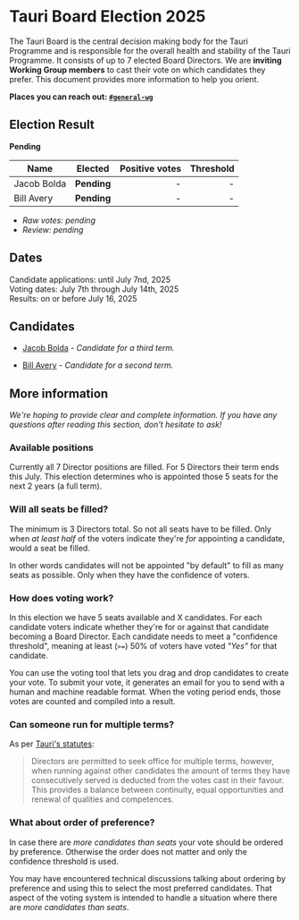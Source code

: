 # Tauri Board Election 2025

<!-- Summary -->

The Tauri Board is the central decision making body for the Tauri Programme and is responsible for the overall health and stability of the Tauri Programme. It consists of up to 7 elected Board Directors.
We are **inviting Working Group members** to cast their vote on which candidates they prefer. This document provides more information to help you orient.

**Places you can reach out: [`#general-wg`][discord-general-wg]**

## Election Result

**Pending**

| Name        |   Elected   | Positive votes | Threshold |
| ----------- | :---------: | -------------: | --------: |
| Jacob Bolda | **Pending** |              - |         - |
| Bill Avery  | **Pending** |              - |         - |

-   _Raw votes: pending_
-   _Review: pending_

<!-- TODO: this is all pending applications.

Taking as reference, currently X people have the Discord `working-group` role.
A X turnout for the vote based on that number.

The official end of term for the current Directors is _on July 16th_. Both candidates are uncumbants who have already signed [the Pledge][tcc-plege].

[tcc-plege]: https://dracc.commonsconservancy.org/0016/

-->

## Dates

Candidate applications: until July 7nd, 2025<br>
Voting dates: July 7th through July 14th, 2025<br>
Results: on or before July 16, 2025

## Candidates

-   [Jacob Bolda][jacob-bolda] - _Candidate for a third term._

[jacob-bolda]: Candidates.md#jacob-bolda "Candidates.md - Jacob Bolda"

-   [Bill Avery][bill-avery] - _Candidate for a second term._

[bill-avery]: Candidates.md#bill-avery "Candidates.md - Bill Avery"


## More information

_We're hoping to provide clear and complete information. If you have any questions after reading this section, don't hesitate to ask!_

### Available positions

Currently all 7 Director positions are filled. For 5 Directors their term ends this July.
This election determines who is appointed those 5 seats for the next 2 years (a full term).

### Will all seats be filled?

The minimum is 3 Directors total. So not all seats have to be filled. Only when _at least half_ of the voters indicate they're _for_ appointing a candidate, would a seat be filled.

In other words candidates will not be appointed "by default" to fill as many seats as possible. Only when they have the confidence of voters.

### How does voting work?

<!-- TODO: update based on candidate numbers -->

In this election we have 5 seats available and X candidates. For each candidate voters indicate whether they're for or against that candidate becoming a Board Director. Each candidate needs to meet a "confidence threshold", meaning at least (`>=`) 50% of voters have voted _"Yes"_ for that candidate.

You can use the voting tool that lets you drag and drop candidates to create your vote.
To submit your vote, it generates an email for you to send with a human and machine readable format. When the voting period ends, those votes are counted and compiled into a result.

### Can someone run for multiple terms?

As per [Tauri's statutes][statutes-governance]:

> Directors are permitted to seek office for multiple terms, however, when running against other candidates the amount of terms they have consecutively served is deducted from the votes cast in their favour. This provides a balance between continuity, equal opportunities and renewal of qualities and competences.

### What about order of preference?

<!-- TODO: update based on candidate numbers -->

In case there are _more candidates than seats_ your vote should be ordered by preference.
Otherwise the order does not matter and only the confidence threshold is used.

You may have encountered technical discussions talking about ordering by preference and using this to select the most preferred candidates. That aspect of the voting system is intended to handle a situation where there are _more candidates than seats_.

<!-- TODO: update based on candidate numbers
Because we know that is not the case for this election, sorting by preference becomes unnecessary.
-->

[discord-general-wg]: https://discord.com/channels/616186924390023171/631158878108909588
[statutes-governance]: https://dracc.commonsconservancy.org/0035/#governance "Statutes of Tauri - Governance"
